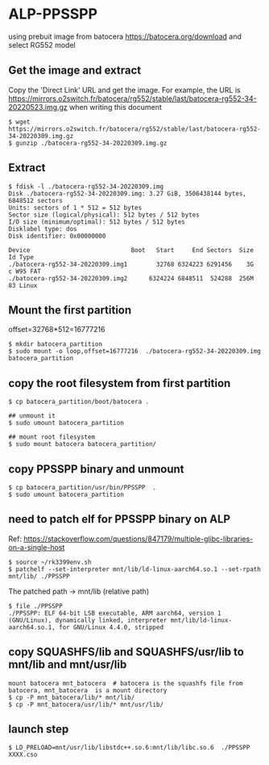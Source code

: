 # ALP-PPSSPP

using prebuit image from batocera https://batocera.org/download and select RG552 model

## Get the image and extract 
Copy the 'Direct Link' URL and get the image.
For example, the URL is https://mirrors.o2switch.fr/batocera/rg552/stable/last/batocera-rg552-34-20220523.img.gz when writing this document
```
$ wget https://mirrors.o2switch.fr/batocera/rg552/stable/last/batocera-rg552-34-20220309.img.gz
$ gunzip ./batocera-rg552-34-20220309.img.gz
```
 
## Extract
```
$ fdisk -l ./batocera-rg552-34-20220309.img 
Disk ./batocera-rg552-34-20220309.img: 3.27 GiB, 3506438144 bytes, 6848512 sectors
Units: sectors of 1 * 512 = 512 bytes
Sector size (logical/physical): 512 bytes / 512 bytes
I/O size (minimum/optimal): 512 bytes / 512 bytes
Disklabel type: dos
Disk identifier: 0x00000000
 
Device                            Boot   Start     End Sectors  Size Id Type
./batocera-rg552-34-20220309.img1        32768 6324223 6291456    3G  c W95 FAT
./batocera-rg552-34-20220309.img2      6324224 6848511  524288  256M 83 Linux
```
## Mount the first partition
offset=32768*512=16777216
```
$ mkdir batocera_partition
$ sudo mount -o loop,offset=16777216  ./batocera-rg552-34-20220309.img batocera_partition
```

## copy the root filesystem from first partition
```
$ cp batocera_partition/boot/batocera .

## unmount it
$ sudo umount batocera_partition
 
## mount root filesystem
$ sudo mount batocera batocera_partition/
```
 
## copy PPSSPP binary and unmount
```
$ cp batocera_partition/usr/bin/PPSSPP  .
$ sudo umount batocera_partition 
```

## need to patch elf for PPSSPP binary on ALP
Ref: https://stackoverflow.com/questions/847179/multiple-glibc-libraries-on-a-single-host
```
$ source ~/rk3399env.sh
$ patchelf --set-interpreter mnt/lib/ld-linux-aarch64.so.1 --set-rpath mnt/lib/ ./PPSSPP
```
The patched path → mnt/lib (relative path)
```
$ file ./PPSSPP
./PPSSPP: ELF 64-bit LSB executable, ARM aarch64, version 1 (GNU/Linux), dynamically linked, interpreter mnt/lib/ld-linux-aarch64.so.1, for GNU/Linux 4.4.0, stripped
```

## copy SQUASHFS/lib and SQUASHFS/usr/lib to mnt/lib and mnt/usr/lib
```
mount batocera mnt_batocera  # batocera is the squashfs file from batocera, mnt_batocera  is a mount directory
$ cp -P mnt_batocera/lib/* mnt/lib/
$ cp -P mnt_batocera/usr/lib/* mnt/usr/lib/ 
```

## launch step
```$ LD_PRELOAD=mnt/usr/lib/libstdc++.so.6:mnt/lib/libc.so.6  ./PPSSPP XXXX.cso```
